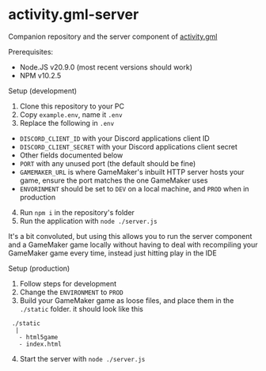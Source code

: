 # activity.gml-server

Companion repository and the server component of [activity.gml](https://github.com/Sidorakh/activity.gml)

Prerequisites: 
- Node.JS v20.9.0 (most recent versions should work)
- NPM v10.2.5

Setup (development)

1. Clone this repository to your PC
2. Copy `example.env`, name it `.env`
3. Replace the following in `.env`
  - `DISCORD_CLIENT_ID` with your Discord applications client ID 
  - `DISCORD_CLIENT_SECRET` with your Discord applications client secret
  - Other fields documented below
  - `PORT` with any unused port (the default should be fine)
  - `GAMEMAKER_URL` is where GameMaker's inbuilt HTTP server hosts your game, ensure the port matches the one GameMaker uses
  - `ENVORINMENT` should be set to `DEV` on a local machine, and `PROD` when in production
4. Run `npm i` in the repository's folder
5. Run the application with `node ./server.js`

It's a bit convoluted, but using this allows you to run the server component and a GameMaker game locally without having to deal with recompiling your GameMaker game every time, instead just hitting play in the IDE


Setup (production)
1. Follow steps for development
2. Change the `ENVIRONMENT` to `PROD`
3. Build your GameMaker game as loose files, and place them in the `./static` folder. it should look like this
```
 ./static
  |
   - html5game
   - index.html
```
4. Start the server with `node ./server.js`